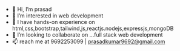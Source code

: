 - 👋 Hi, I’m prasad 
- 👀 I’m interested in  web development
- 🌱 I have hands-on experience on html,css,bootstrap,tailwind,js,reactjs.nodejs,expressjs,mongoDB
- 💞️ I’m looking to collaborate on ...full stack web development
- 📫 reach me at 9692253099 | prasadkumar9692@gmail.com

<!---
Prasadksahoo/Prasadksahoo is a ✨ special ✨ repository because its `README.md` (this file) appears on your GitHub profile.
You can click the Preview link to take a look at your changes.
--->

